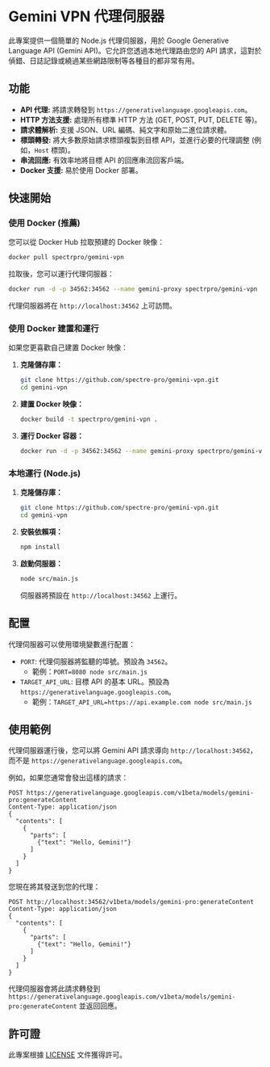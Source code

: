 # Gemini VPN 代理伺服器

此專案提供一個簡單的 Node.js 代理伺服器，用於 Google Generative Language API (Gemini API)。它允許您透過本地代理路由您的 API 請求，這對於偵錯、日誌記錄或繞過某些網路限制等各種目的都非常有用。

## 功能

*   **API 代理:** 將請求轉發到 `https://generativelanguage.googleapis.com`。
*   **HTTP 方法支援:** 處理所有標準 HTTP 方法 (GET, POST, PUT, DELETE 等)。
*   **請求體解析:** 支援 JSON、URL 編碼、純文字和原始二進位請求體。
*   **標頭轉發:** 將大多數原始請求標頭複製到目標 API，並進行必要的代理調整 (例如，`Host` 標頭)。
*   **串流回應:** 有效率地將目標 API 的回應串流回客戶端。
*   **Docker 支援:** 易於使用 Docker 部署。

## 快速開始

### 使用 Docker (推薦)

您可以從 Docker Hub 拉取預建的 Docker 映像：

```bash
docker pull spectrpro/gemini-vpn
```

拉取後，您可以運行代理伺服器：

```bash
docker run -d -p 34562:34562 --name gemini-proxy spectrpro/gemini-vpn
```

代理伺服器將在 `http://localhost:34562` 上可訪問。

### 使用 Docker 建置和運行

如果您更喜歡自己建置 Docker 映像：

1.  **克隆儲存庫：**
    ```bash
    git clone https://github.com/spectre-pro/gemini-vpn.git
    cd gemini-vpn
    ```
2.  **建置 Docker 映像：**
    ```bash
    docker build -t spectrpro/gemini-vpn .
    ```
3.  **運行 Docker 容器：**
    ```bash
    docker run -d -p 34562:34562 --name gemini-proxy spectrpro/gemini-vpn
    ```

### 本地運行 (Node.js)

1.  **克隆儲存庫：**
    ```bash
    git clone https://github.com/spectre-pro/gemini-vpn.git
    cd gemini-vpn
    ```
2.  **安裝依賴項：**
    ```bash
    npm install
    ```
3.  **啟動伺服器：**
    ```bash
    node src/main.js
    ```
    伺服器將預設在 `http://localhost:34562` 上運行。

## 配置

代理伺服器可以使用環境變數進行配置：

*   `PORT`: 代理伺服器將監聽的埠號。預設為 `34562`。
    *   範例：`PORT=8080 node src/main.js`
*   `TARGET_API_URL`: 目標 API 的基本 URL。預設為 `https://generativelanguage.googleapis.com`。
    *   範例：`TARGET_API_URL=https://api.example.com node src/main.js`

## 使用範例

代理伺服器運行後，您可以將 Gemini API 請求導向 `http://localhost:34562`，而不是 `https://generativelanguage.googleapis.com`。

例如，如果您通常會發出這樣的請求：

```
POST https://generativelanguage.googleapis.com/v1beta/models/gemini-pro:generateContent
Content-Type: application/json
{
  "contents": [
    {
      "parts": [
        {"text": "Hello, Gemini!"}
      ]
    }
  ]
}
```

您現在將其發送到您的代理：

```
POST http://localhost:34562/v1beta/models/gemini-pro:generateContent
Content-Type: application/json
{
  "contents": [
    {
      "parts": [
        {"text": "Hello, Gemini!"}
      ]
    }
  ]
}
```

代理伺服器會將此請求轉發到 `https://generativelanguage.googleapis.com/v1beta/models/gemini-pro:generateContent` 並返回回應。

## 許可證

此專案根據 [LICENSE](LICENSE) 文件獲得許可。

